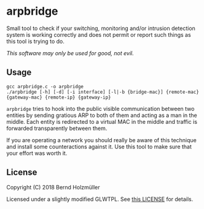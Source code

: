 # arpbridge

Small tool to check if your switching, monitoring and/or intrusion detection system is working correctly and does not permit or report such things as this tool is trying to do.

*This software may only be used for good, not evil.*

## Usage
~~~ {.bash}
gcc arpbridge.c -o arpbridge
./arpbridge [-h] [-d] [-i interface] [-l|-b {bridge-mac}] {remote-mac} {gateway-mac} {remote-ip} {gateway-ip}
~~~

`arpbridge` tries to hook into the public visible communication between two entities by sending gratious ARP to both of them and acting as a man in the middle. Each entity is redirected to a virtual MAC in the middle and traffic is forwarded transparently between them.

If you are operating a network you should really be aware of this technique and install some counteractions against it. Use this tool to make sure that your effort was worth it.

## License
Copyright (C) 2018 Bernd Holzmüller

Licensed under a slightly modified GLWTPL. See [this LICENSE](./LICENSE) for details.